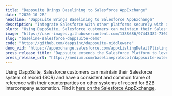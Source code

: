 ```yaml
---
title: "Dappsuite Brings Baselining to Salesforce AppExchange"
date: "2020-10-28"
headline: "Dappsuite Brings Baselining to Salesforce AppExchange"
description: "Integrate Salesforce with other platforms securely with advanced enterprise access controls."
blurb: "Using DappSuite, Salesforce customers can maintain their Salesforce system of record (SOR) and have a consistent and common frame of reference with their counterparties on other systems of record for B2B intercompany automation..."
image: "https://user-images.githubusercontent.com/1388686/97443482-73006700-1901-11eb-9f68-c4130b2a1fb0.png"
slug: "baseline-salesforce-dappsuite-demo"
code: "https://github.com/dappsinc/dappsuite-middleware"
demo_vid: "https://appexchange.salesforce.com/appxListingDetail?listingId=a0N3A00000EcqdXUAR&preview=%222020-10-28T01%3A02%3A37.000Z%22"
press_release_title: "Dappsuite extends the Salesforce Platform to leverage Baseline Protocol for B2B workflow synchronization using the Public Ethereum Mainnet"
press_release_url: "https://medium.com/baselineprotocol/dappsuite-extends-the-salesforce-platform-to-leverage-baseline-protocol-for-b2b-workflow-e466cf85c3f0"
---
```

Using DappSuite, Salesforce customers can maintain their Salesforce system of record (SOR) and have a consistent and common frame of reference with their counterparties on other systems of record for B2B intercompany automation. Find it [here on the Salesforce AppExchange](https://appexchange.salesforce.com/appxListingDetail?listingId=a0N3A00000EcqdXUAR&preview=%222020-10-28T01%3A02%3A37.000Z%22).
